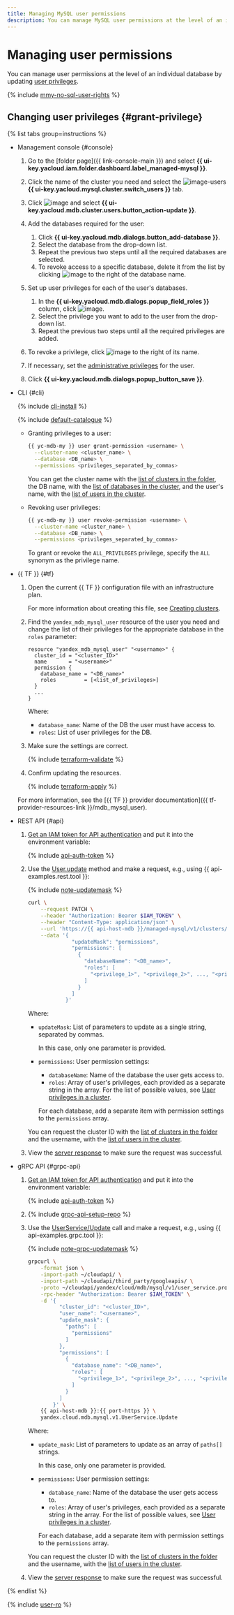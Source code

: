 ```yaml
---
title: Managing MySQL user permissions
description: You can manage MySQL user permissions at the level of an individual database by updating user privileges. Users can have different sets of privileges for different databases. To learn more about the privileges supported, see their respective descriptions.
---
```

# Managing user permissions

You can manage user permissions at the level of an individual database by updating [user privileges](../concepts/user-rights.md).

{% include [mmy-no-sql-user-rights](../../_includes/mdb/mmy-no-sql-user-rights.md) %}

## Changing user privileges {#grant-privilege}

{% list tabs group=instructions %}

- Management console {#console}

  1. Go to the [folder page]({{ link-console-main }}) and select **{{ ui-key.yacloud.iam.folder.dashboard.label_managed-mysql }}**.

  1. Click the name of the cluster you need and select the ![image-users](../../_assets/console-icons/persons.svg) **{{ ui-key.yacloud.mysql.cluster.switch_users }}** tab.

  1. Click ![image](../../_assets/console-icons/ellipsis.svg) and select **{{ ui-key.yacloud.mdb.cluster.users.button_action-update }}**.

  1. Add the databases required for the user:

     1. Click **{{ ui-key.yacloud.mdb.dialogs.button_add-database }}**.
     1. Select the database from the drop-down list.
     1. Repeat the previous two steps until all the required databases are selected.
     1. To revoke access to a specific database, delete it from the list by clicking ![image](../../_assets/console-icons/xmark.svg) to the right of the database name.

  1. Set up user privileges for each of the user's databases.

     1. In the **{{ ui-key.yacloud.mdb.dialogs.popup_field_roles }}** column, click ![image](../../_assets/console-icons/plus.svg).
     1. Select the privilege you want to add to the user from the drop-down list.
     1. Repeat the previous two steps until all the required privileges are added.

  1. To revoke a privilege, click ![image](../../_assets/console-icons/xmark.svg) to the right of its name.
  1. If necessary, set the [administrative privileges](../concepts/settings-list.md#setting-administrative-privileges) for the user.
  1. Click **{{ ui-key.yacloud.mdb.dialogs.popup_button_save }}**.

- CLI {#cli}

  {% include [cli-install](../../_includes/cli-install.md) %}

  {% include [default-catalogue](../../_includes/default-catalogue.md) %}

  * Granting privileges to a user:

      ```bash
      {{ yc-mdb-my }} user grant-permission <username> \
        --cluster-name <cluster_name> \
        --database <DB_name> \
        --permissions <privileges_separated_by_commas>
      ```

      You can get the cluster name with the [list of clusters in the folder](cluster-list.md), the DB name, with the [list of databases in the cluster](databases.md#list-db), and the user's name, with the [list of users in the cluster](cluster-users.md#list-users).

  * Revoking user privileges:

      ```bash
      {{ yc-mdb-my }} user revoke-permission <username> \
        --cluster-name <cluster_name> \
        --database <DB_name> \
        --permissions <privileges_separated_by_commas>
      ```

      To grant or revoke the `ALL_PRIVILEGES` privilege, specify the `ALL` synonym as the privilege name.

- {{ TF }} {#tf}

  1. Open the current {{ TF }} configuration file with an infrastructure plan.

      For more information about creating this file, see [Creating clusters](cluster-create.md).

  1. Find the `yandex_mdb_mysql_user` resource of the user you need and change the list of their privileges for the appropriate database in the `roles` parameter:

      ```hcl
      resource "yandex_mdb_mysql_user" "<username>" {
        cluster_id = "<cluster_ID>"
        name       = "<username>"
        permission {
          database_name = "<DB_name>"
          roles         = [<list_of_privileges>]
        }
        ...
      }
      ```

      Where:

      * `database_name`: Name of the DB the user must have access to.
      * `roles`: List of user privileges for the DB.

  1. Make sure the settings are correct.

      {% include [terraform-validate](../../_includes/mdb/terraform/validate.md) %}

  1. Confirm updating the resources.

      {% include [terraform-apply](../../_includes/mdb/terraform/apply.md) %}

  For more information, see the [{{ TF }} provider documentation]({{ tf-provider-resources-link }}/mdb_mysql_user).

- REST API {#api}

  1. [Get an IAM token for API authentication](../api-ref/authentication.md) and put it into the environment variable:

      {% include [api-auth-token](../../_includes/mdb/api-auth-token.md) %}

  1. Use the [User.update](../api-ref/User/update.md) method and make a request, e.g., using {{ api-examples.rest.tool }}:

      {% include [note-updatemask](../../_includes/note-api-updatemask.md) %}

      ```bash
      curl \
          --request PATCH \
          --header "Authorization: Bearer $IAM_TOKEN" \
          --header "Content-Type: application/json" \
          --url 'https://{{ api-host-mdb }}/managed-mysql/v1/clusters/<cluster_ID>/users/<username>' \
          --data '{
                    "updateMask": "permissions",
                    "permissions": [
                      {
                        "databaseName": "<DB_name>",
                        "roles": [
                          "<privilege_1>", "<privilege_2>", ..., "<privilege_N>"
                        ]
                      }
                    ]
                  }'
      ```

      Where:

      * `updateMask`: List of parameters to update as a single string, separated by commas.

          In this case, only one parameter is provided.

      * `permissions`: User permission settings:

          * `databaseName`: Name of the database the user gets access to.
          * `roles`: Array of user's privileges, each provided as a separate string in the array. For the list of possible values, see [User privileges in a cluster](../concepts/user-rights.md#db-privileges).

          For each database, add a separate item with permission settings to the `permissions` array.

      You can request the cluster ID with the [list of clusters in the folder](cluster-list.md#list-clusters) and the username, with the [list of users in the cluster](#list-users).

  1. View the [server response](../api-ref/User/update.md#yandex.cloud.operation.Operation) to make sure the request was successful.

- gRPC API {#grpc-api}

  1. [Get an IAM token for API authentication](../api-ref/authentication.md) and put it into the environment variable:

      {% include [api-auth-token](../../_includes/mdb/api-auth-token.md) %}

  1. {% include [grpc-api-setup-repo](../../_includes/mdb/grpc-api-setup-repo.md) %}
  1. Use the [UserService/Update](../api-ref/grpc/User/update.md) call and make a request, e.g., using {{ api-examples.grpc.tool }}:

      {% include [note-grpc-updatemask](../../_includes/note-grpc-api-updatemask.md) %}

      ```bash
      grpcurl \
          -format json \
          -import-path ~/cloudapi/ \
          -import-path ~/cloudapi/third_party/googleapis/ \
          -proto ~/cloudapi/yandex/cloud/mdb/mysql/v1/user_service.proto \
          -rpc-header "Authorization: Bearer $IAM_TOKEN" \
          -d '{
                "cluster_id": "<cluster_ID>",
                "user_name": "<username>",
                "update_mask": {
                  "paths": [
                    "permissions"
                  ]
                },
                "permissions": [
                  {
                    "database_name": "<DB_name>",
                    "roles": [
                      "<privilege_1>", "<privilege_2>", ..., "<privilege_N>"
                    ]
                  }
                ]
              }' \
          {{ api-host-mdb }}:{{ port-https }} \
          yandex.cloud.mdb.mysql.v1.UserService.Update
      ```

      Where:

      * `update_mask`: List of parameters to update as an array of `paths[]` strings.

          In this case, only one parameter is provided.

      * `permissions`: User permission settings:

          * `database_name`: Name of the database the user gets access to.
          * `roles`: Array of user's privileges, each provided as a separate string in the array. For the list of possible values, see [User privileges in a cluster](../concepts/user-rights.md#db-privileges).

          For each database, add a separate item with permission settings to the `permissions` array.

      You can request the cluster ID with the [list of clusters in the folder](cluster-list.md#list-clusters) and the username, with the [list of users in the cluster](#list-users).

  1. View the [server response](../api-ref/grpc/User/create.md#yandex.cloud.operation.Operation) to make sure the request was successful.

{% endlist %}

{% include [user-ro](../../_includes/mdb/mmy-user-examples.md) %}
